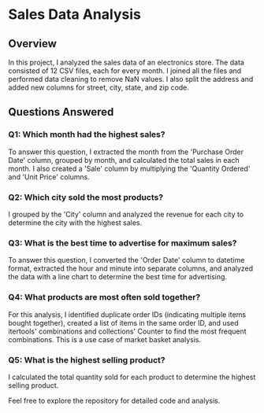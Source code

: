 # Sales Data Analysis

## Overview
In this project, I analyzed the sales data of an electronics store. The data consisted of 12 CSV files, each for every month. I joined all the files and performed data cleaning to remove NaN values. I also split the address and added new columns for street, city, state, and zip code.

## Questions Answered
### Q1: Which month had the highest sales?
To answer this question, I extracted the month from the 'Purchase Order Date' column, grouped by month, and calculated the total sales in each month. I also created a 'Sale' column by multiplying the 'Quantity Ordered' and 'Unit Price' columns.

### Q2: Which city sold the most products?
I grouped by the 'City' column and analyzed the revenue for each city to determine the city with the highest sales.

### Q3: What is the best time to advertise for maximum sales?
To answer this question, I converted the 'Order Date' column to datetime format, extracted the hour and minute into separate columns, and analyzed the data with a line chart to determine the best time for advertising.

### Q4: What products are most often sold together?
For this analysis, I identified duplicate order IDs (indicating multiple items bought together), created a list of items in the same order ID, and used itertools' combinations and collections' Counter to find the most frequent combinations. This is a use case of market basket analysis.

### Q5: What is the highest selling product?
I calculated the total quantity sold for each product to determine the highest selling product.

Feel free to explore the repository for detailed code and analysis.
